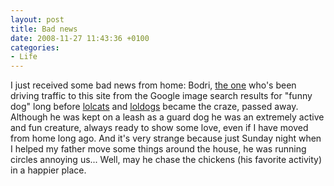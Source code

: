 ```yaml
---
layout: post
title: Bad news
date: 2008-11-27 11:43:36 +0100
categories:
- Life
---
```

I just received some bad news from home: Bodri, [the one](https://www.rusiczki.net/2004/04/24/one-funny-photo/) who's been driving traffic to this site from the Google image search results for "funny dog" long before [lolcats](http://www.icanhascheezburger.com/) and [loldogs](http://www.ihasahotdog.com) became the craze, passed away. Although he was kept on a leash as a guard dog he was an extremely active and fun creature, always ready to show some love, even if I have moved from home long ago. And it's very strange because just Sunday night when I helped my father move some things around the house, he was running circles annoying us... Well, may he chase the chickens (his favorite activity) in a happier place.
